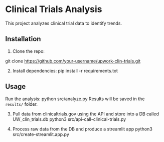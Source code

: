 # Clinical Trials Analysis
This project analyzes clinical trial data to identify trends.

## Installation
1. Clone the repo:

git clone https://github.com/your-username/upwork-clin-trials.git

2. Install dependencies:
pip install -r requirements.txt

## Usage
Run the analysis:
python src/analyze.py
Results will be saved in the `results/` folder.

3. Pull data from clinicaltrials.gov using the API and store into a DB called UW_clin_trials.db
python3 src/api-call-clinical-trials.py

4. Process raw data from the DB and produce a streamlit app
python3 src/create-streamlit.app.py
